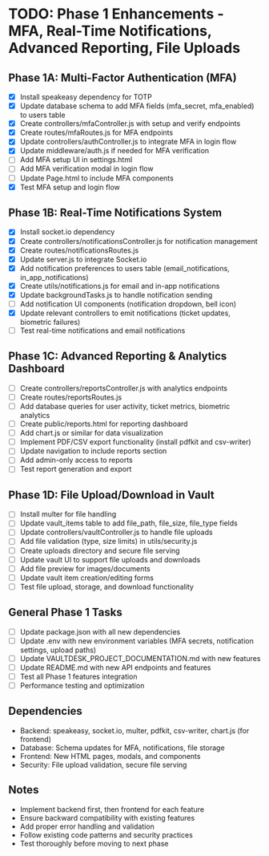 # TODO: Phase 1 Enhancements - MFA, Real-Time Notifications, Advanced Reporting, File Uploads

## Phase 1A: Multi-Factor Authentication (MFA)
- [x] Install speakeasy dependency for TOTP
- [x] Update database schema to add MFA fields (mfa_secret, mfa_enabled) to users table
- [x] Create controllers/mfaController.js with setup and verify endpoints
- [x] Create routes/mfaRoutes.js for MFA endpoints
- [x] Update controllers/authController.js to integrate MFA in login flow
- [x] Update middleware/auth.js if needed for MFA verification
- [ ] Add MFA setup UI in settings.html
- [ ] Add MFA verification modal in login flow
- [ ] Update Page.html to include MFA components
- [x] Test MFA setup and login flow

## Phase 1B: Real-Time Notifications System
- [x] Install socket.io dependency
- [x] Create controllers/notificationsController.js for notification management
- [x] Create routes/notificationsRoutes.js
- [x] Update server.js to integrate Socket.io
- [x] Add notification preferences to users table (email_notifications, in_app_notifications)
- [x] Create utils/notifications.js for email and in-app notifications
- [x] Update backgroundTasks.js to handle notification sending
- [ ] Add notification UI components (notification dropdown, bell icon)
- [x] Update relevant controllers to emit notifications (ticket updates, biometric failures)
- [ ] Test real-time notifications and email notifications

## Phase 1C: Advanced Reporting & Analytics Dashboard
- [ ] Create controllers/reportsController.js with analytics endpoints
- [ ] Create routes/reportsRoutes.js
- [ ] Add database queries for user activity, ticket metrics, biometric analytics
- [ ] Create public/reports.html for reporting dashboard
- [ ] Add chart.js or similar for data visualization
- [ ] Implement PDF/CSV export functionality (install pdfkit and csv-writer)
- [ ] Update navigation to include reports section
- [ ] Add admin-only access to reports
- [ ] Test report generation and export

## Phase 1D: File Upload/Download in Vault
- [ ] Install multer for file handling
- [ ] Update vault_items table to add file_path, file_size, file_type fields
- [ ] Update controllers/vaultController.js to handle file uploads
- [ ] Add file validation (type, size limits) in utils/security.js
- [ ] Create uploads directory and secure file serving
- [ ] Update vault UI to support file uploads and downloads
- [ ] Add file preview for images/documents
- [ ] Update vault item creation/editing forms
- [ ] Test file upload, storage, and download functionality

## General Phase 1 Tasks
- [ ] Update package.json with all new dependencies
- [ ] Update .env with new environment variables (MFA secrets, notification settings, upload paths)
- [ ] Update VAULTDESK_PROJECT_DOCUMENTATION.md with new features
- [ ] Update README.md with new API endpoints and features
- [ ] Test all Phase 1 features integration
- [ ] Performance testing and optimization

## Dependencies
- Backend: speakeasy, socket.io, multer, pdfkit, csv-writer, chart.js (for frontend)
- Database: Schema updates for MFA, notifications, file storage
- Frontend: New HTML pages, modals, and components
- Security: File upload validation, secure file serving

## Notes
- Implement backend first, then frontend for each feature
- Ensure backward compatibility with existing features
- Add proper error handling and validation
- Follow existing code patterns and security practices
- Test thoroughly before moving to next phase
